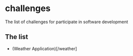 # challenges
The list of challenges for participate in software development

## The list

 - (Weather Application)[/weather]
